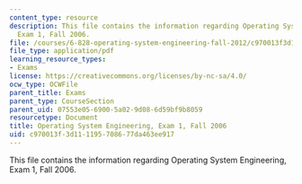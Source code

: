 ```yaml
---
content_type: resource
description: This file contains the information regarding Operating System Engineering,
  Exam 1, Fall 2006.
file: /courses/6-828-operating-system-engineering-fall-2012/c970013f3d111195708677da463ee917_MIT6_828F12_q06_1_sol.pdf
file_type: application/pdf
learning_resource_types:
- Exams
license: https://creativecommons.org/licenses/by-nc-sa/4.0/
ocw_type: OCWFile
parent_title: Exams
parent_type: CourseSection
parent_uid: 07553e05-6900-5a02-9d08-6d59bf9b8059
resourcetype: Document
title: Operating System Engineering, Exam 1, Fall 2006
uid: c970013f-3d11-1195-7086-77da463ee917
---
```

This file contains the information regarding Operating System Engineering, Exam 1, Fall 2006.